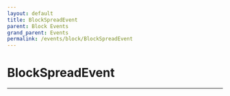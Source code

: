 ```yaml
---
layout: default
title: BlockSpreadEvent
parent: Block Events
grand_parent: Events
permalink: /events/block/BlockSpreadEvent
---
```


# BlockSpreadEvent

---
